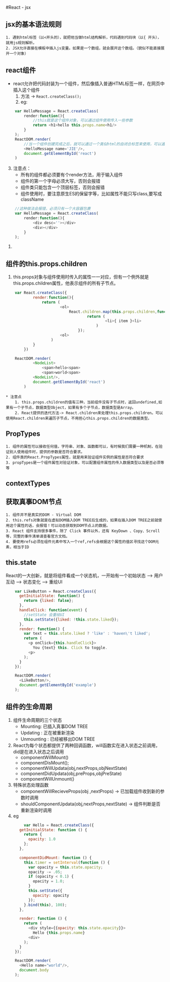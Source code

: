#React - jsx

## jsx的基本语法规则
	1. 遇到html标签（以<开头的），就把他当做html结构解析，代码遇到代码块（以{ 开头），就用js规则解析。
	2. JSX允许直接在模板中插入js变量。如果是一个数组，就会展开这个数组。（貌似不能直接展开一个对象）

## react组件
+ react允许把代码封装为一个组件，然后像插入普通HTML标签一样，在网页中插入这个组件
	1. 方法 -> `React.createClass();`
	2. eg:
```js
	var HelloMessage = React.createClass(
		render:function(){
			//this就是这个组件对象，可以通过组件使用传入一些参数
			return <h1>hello this.props.name<h1/>
		}
	);
	ReactDOM.render(
		//当一个组件创建完成之后，就可以通过一个类似html的自闭合标签来使用，可以通过属性的方法把值传到组件对象中的props属性中。
		<HelloMessage name='JIE'/>,
		document.getElementById('react')
	)
```
		
3.  注意点：
	+ 所有的组件都必须要有个render方法，用于输入组件
	+ 组件的第一个字母必须大写，否则会报错
	+ 组件类只能包含一个顶层标签，否则会报错
	+ 组件使用时，要注意原生ES的保留字等，比如属性不能只写class,要写成className

```js
	//这种做法会报错，必须只有一个大容器包裹
	var HelloMessage = React.createClass(
		render:function(){
			<div desc=''></div>
			<div></div>
		}
	);
```
1.
## 组件的this.props.children
1. this.props对象与组件使用时传入的属性一一对应，但有一个例外就是this.props.children属性，他表示组件的所有子节点。

```js
	var React.createClass({
			render:function(){
				return (
						<ol>
							React.children.map(this.props.children,function(item){
									return (
											<li>{ item }<li>
										)
								});
						<ol>
					)
			}
		})

	ReactDOM.render(
			<NodeList>
				<span>hello<span>
				<span>world<span>
			<NodeList/>,
			document.getElementById('react')
		)
```
	* 注意点
		1. this.props.children的值有三种，当前组件没有子节点时，返回undefined,如果有一个子节点，数据类型Object，如果有多个子节点，数据类型是Array。
		2. React提供的迭代方法-> React.children来处理this.props.children。可以使用React.children来遍历子节点，不用担心this.props.children的数据类型。

## PropTypes
	1. 组件的属性可以接收任何值，字符串、对象、函数都可以，有时候我们需要一种机制，在验证别人使用组件时，提供的参数是否符合要求。
	2. 组件类的React.PropTypes属性，就是用来验证组件实例的属性是否符合要求
	3. propTypes是一个组件属性对验证对象，可以配置组件属性的传入数据类型以及是否必须等等

## contextTypes

## 获取真事DOM节点
	1. 组件并不是真实的DOM - Virtual DOM
	2. this.refs对象就是在虚拟DOM插入DOM TREE后生成的，如果在插入DOM TREE之前就使用这个属性的话，会报错！可以动态获取到DOM节点上的数据。
	3. React 组件支持很多事件，除了 Click 事件以外，还有 KeyDown 、Copy、Scroll 等，完整的事件清单请查看官方文档。
	4. 要使用refs必须在组件元素中写入一个ref,refs会根据这个属性的值区寻找这个DOM元素，相当于ID

## this.state
React的一大创新，就是将组件看成一个状态机，一开始有一个初始状态 --> 用户互动 --> 状态变化 --> 重绘UI

```js
	var LikeButton = React.createClass({
	  getInitialState: function() {
	    return {liked: false};
	  },
	  handleClick: function(event) {
		//setState 会重绘UI
	    this.setState({liked: !this.state.liked});
	  },
	  render: function() {
	    var text = this.state.liked ? 'like' : 'haven\'t liked';
	    return (
	      <p onClick={this.handleClick}>
	        You {text} this. Click to toggle.
	      <p>
	    );
	  }
	});

	ReactDOM.render(
	  <LikeButton/>,
	  document.getElementById('example')
	);
```
## 组件的生命周期
1. 组件生命周期的三个状态
	+ Mounting: 已插入真事DOM TREE
	+ Updating : 正在被重新渲染
	+ Unmounting : 已经被移出DOM TREE
2. React为每个状态都提供了两种回调函数，will函数实在进入状态之前调用，did是在进入状态之后调用
	+ componentWillMount()
	+ componentDisMount();
	+ componentWillUpdata(obj,nextProps,objNextState)
	+ componentDidUpdata(obj,preProps,objPreState)
	+ componentWillUnmount()
3. 特殊状态处理函数
	+ componentWillRecieveProps(obj ,nextProps) -> 已加载组件收到新的参数时调用
	+ shouldComponentUpdata(obj,nextProps,nextState) -> 组件判断是否重新渲染时调用
4. eg

```javascript
		var Hello = React.createClass({
	  getInitialState: function () {
	    return {
	      opacity: 1.0
	    };
	  },

	  componentDidMount: function () {
	    this.timer = setInterval(function () {
	      var opacity = this.state.opacity;
	      opacity -= .05;
	      if (opacity < 0.1) {
	        opacity = 1.0;
	      }
	      this.setState({
	        opacity: opacity
	      });
	    }.bind(this), 100);
	  },

	  render: function () {
	    return (
	      <div style={{opacity: this.state.opacity}}>
	        Hello {this.props.name}
	      <div>
	    );
	  }
	});

	ReactDOM.render(
	  <Hello name="world"/>,
	  document.body
	);
``` 



